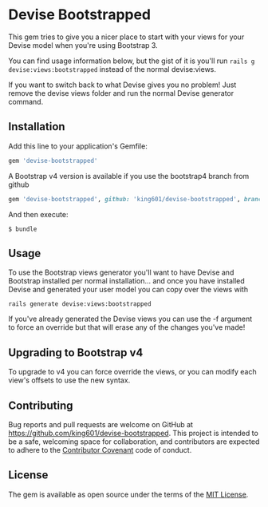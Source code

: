 # Devise Bootstrapped

This gem tries to give you a nicer place to start with your views for your Devise model when you're using Bootstrap 3.

You can find usage information below, but the gist of it is you'll run `rails g devise:views:bootstrapped` instead of the normal devise:views.

If you want to switch back to what Devise gives you no problem! Just remove the devise views folder and run the normal Devise generator command.

## Installation

Add this line to your application's Gemfile:

```ruby
gem 'devise-bootstrapped'
```

A Bootstrap v4 version is available if you use the bootstrap4 branch from github

```ruby
gem 'devise-bootstrapped', github: 'king601/devise-bootstrapped', branch: 'bootstrap4'
```

And then execute:

    $ bundle


## Usage

To use the Bootstrap views generator you'll want to have Devise and Bootstrap installed per normal installation... and once you have installed Devise and generated your user model you can copy over the views with

`rails generate devise:views:bootstrapped`

If you've already generated the Devise views you can use the -f argument to force an override but that will erase any of the changes you've made!

## Upgrading to Bootstrap v4

To upgrade to v4 you can force override the views, or you can modify each view's offsets to use the new syntax.

## Contributing

Bug reports and pull requests are welcome on GitHub at https://github.com/king601/devise-bootstrapped. This project is intended to be a safe, welcoming space for collaboration, and contributors are expected to adhere to the [Contributor Covenant](http://contributor-covenant.org) code of conduct.


## License

The gem is available as open source under the terms of the [MIT License](http://opensource.org/licenses/MIT).
